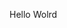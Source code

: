 Hello Wolrd





























































































































































































































































































































































































































































































































































































































































































































































































































































































































































































































































































































































































































































































































































































































































































































































































































































































































































































































































































































































































































































































































































































































































































































































































































































































































































































































































































































































































































































































































































































































































































































































































































































































































































































































































































































































































































































































































































































































































































































































































































































